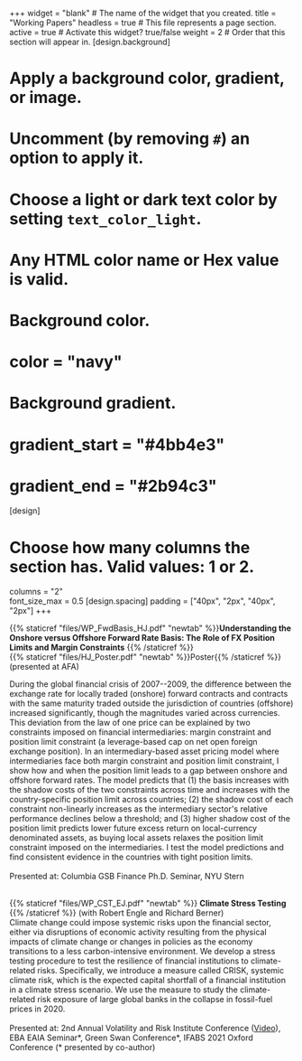 +++
widget = "blank"  # The name of the widget that you created.
title = "Working Papers"
headless = true  # This file represents a page section.
active = true  # Activate this widget? true/false
weight = 2  # Order that this section will appear in.
[design.background]
  # Apply a background color, gradient, or image.
  #   Uncomment (by removing `#`) an option to apply it.
  #   Choose a light or dark text color by setting `text_color_light`.
  #   Any HTML color name or Hex value is valid.

  # Background color.
  # color = "navy"
  
  # Background gradient.
  # gradient_start = "#4bb4e3"
  # gradient_end = "#2b94c3"
[design]
  # Choose how many columns the section has. Valid values: 1 or 2.
  columns = "2"  
  font_size_max = 0.5
[design.spacing]
  padding = ["40px", "2px", "40px", "2px"]
+++

{{% staticref "files/WP_FwdBasis_HJ.pdf" "newtab" %}}**Understanding the Onshore versus Offshore Forward Rate Basis: The Role of FX Position Limits and Margin Constraints** {{% /staticref %}}  
{{% staticref "files/HJ_Poster.pdf" "newtab" %}}Poster{{% /staticref %}} (presented at AFA)  

During the global financial crisis of 2007--2009, the difference between the exchange rate for locally traded (onshore) forward contracts and contracts with the same maturity traded outside the jurisdiction of countries (offshore) increased significantly, though the magnitudes varied across currencies. This deviation from the law of one price can be explained by two constraints imposed on financial intermediaries: margin constraint and position limit constraint (a leverage-based cap on net open foreign exchange position). In an intermediary-based asset pricing model where intermediaries face both margin constraint and position limit constraint, I show how and when the position limit leads to a gap between onshore and offshore forward rates. The model predicts that (1) the basis increases with the shadow costs of the two constraints across time and increases with the country-specific position limit across countries;  (2) the shadow cost of each constraint non-linearly increases as the intermediary sector's relative performance declines below a threshold; and (3) higher shadow cost of the position limit predicts lower future excess return on local-currency denominated assets, as buying local assets relaxes the position limit constraint imposed on the intermediaries. I test the model predictions and find consistent evidence in the countries with tight position limits.    
<br/> 
Presented at: Columbia GSB Finance Ph.D. Seminar, NYU Stern
<br/><br/> 

{{% staticref "files/WP_CST_EJ.pdf" "newtab" %}} **Climate Stress Testing** {{% /staticref %}} (with Robert Engle and Richard Berner)    
Climate change could impose systemic risks upon the financial sector, either via disruptions of economic activity resulting from the physical impacts of climate change or changes in policies as the economy transitions to a less carbon-intensive environment. We develop a stress testing procedure to test the resilience of financial institutions to climate-related risks. Specifically, we introduce a measure called CRISK, systemic climate risk, which is the expected capital shortfall of a financial institution in a climate stress scenario. We use the measure to study the climate-related risk exposure of large global banks in the collapse in fossil-fuel prices in 2020.
<br/>  
Presented at: 2nd Annual Volatility and Risk Institute Conference ([Video](https://www.youtube.com/watch?v=fvnzrdnlSpw)), EBA EAIA Seminar*, Green Swan Conference*, IFABS 2021 Oxford Conference (* presented by co-author)
<br/>
